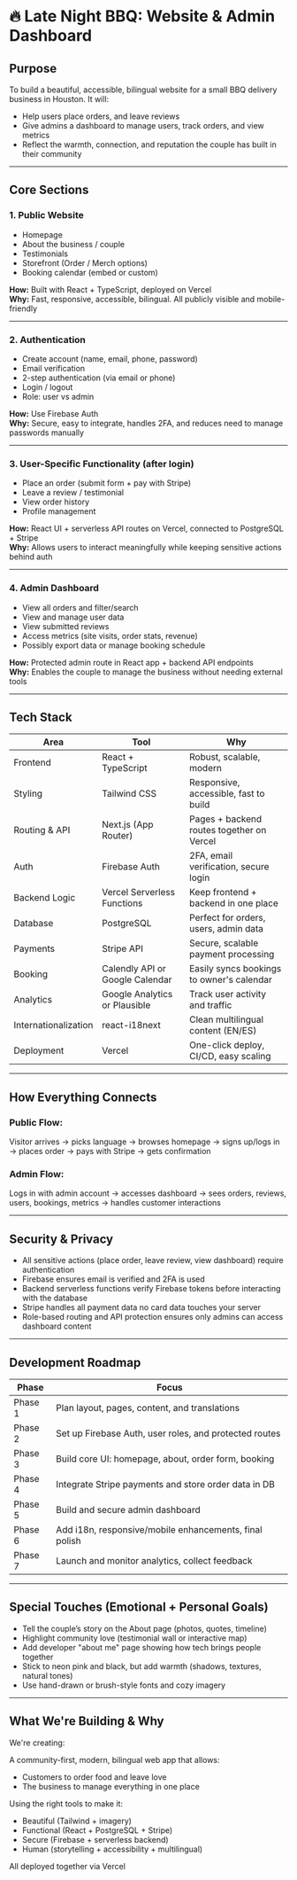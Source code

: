 # 🔥 Late Night BBQ: Website & Admin Dashboard

## Purpose

To build a beautiful, accessible, bilingual website for a small BBQ delivery business in Houston. It will:

- Help users place orders, and leave reviews
- Give admins a dashboard to manage users, track orders, and view metrics
- Reflect the warmth, connection, and reputation the couple has built in their community

---

## Core Sections

### 1. Public Website

- Homepage
- About the business / couple
- Testimonials
- Storefront (Order / Merch options)
- Booking calendar (embed or custom)

**How:** Built with React + TypeScript, deployed on Vercel  
**Why:** Fast, responsive, accessible, bilingual. All publicly visible and mobile-friendly

---

### 2. Authentication

- Create account (name, email, phone, password)
- Email verification
- 2-step authentication (via email or phone)
- Login / logout
- Role: user vs admin

**How:** Use Firebase Auth  
**Why:** Secure, easy to integrate, handles 2FA, and reduces need to manage passwords manually

---

### 3. User-Specific Functionality (after login)

- Place an order (submit form + pay with Stripe)
- Leave a review / testimonial
- View order history
- Profile management

**How:** React UI + serverless API routes on Vercel, connected to PostgreSQL + Stripe  
**Why:** Allows users to interact meaningfully while keeping sensitive actions behind auth

---

### 4. Admin Dashboard

- View all orders and filter/search
- View and manage user data
- View submitted reviews
- Access metrics (site visits, order stats, revenue)
- Possibly export data or manage booking schedule

**How:** Protected admin route in React app + backend API endpoints  
**Why:** Enables the couple to manage the business without needing external tools

---

## Tech Stack

| Area                 | Tool                            | Why                                       |
| -------------------- | ------------------------------- | ----------------------------------------- |
| Frontend             | React + TypeScript              | Robust, scalable, modern                  |
| Styling              | Tailwind CSS                    | Responsive, accessible, fast to build     |
| Routing & API        | Next.js (App Router)            | Pages + backend routes together on Vercel |
| Auth                 | Firebase Auth                   | 2FA, email verification, secure login     |
| Backend Logic        | Vercel Serverless Functions     | Keep frontend + backend in one place      |
| Database             | PostgreSQL                      | Perfect for orders, users, admin data     |
| Payments             | Stripe API                      | Secure, scalable payment processing       |
| Booking              | Calendly API or Google Calendar | Easily syncs bookings to owner's calendar |
| Analytics            | Google Analytics or Plausible   | Track user activity and traffic           |
| Internationalization | react-i18next                   | Clean multilingual content (EN/ES)        |
| Deployment           | Vercel                          | One-click deploy, CI/CD, easy scaling     |

---

## How Everything Connects

### Public Flow:

Visitor arrives → picks language → browses homepage → signs up/logs in → places order → pays with Stripe → gets confirmation

### Admin Flow:

Logs in with admin account → accesses dashboard → sees orders, reviews, users, bookings, metrics → handles customer interactions

---

## Security & Privacy

- All sensitive actions (place order, leave review, view dashboard) require authentication
- Firebase ensures email is verified and 2FA is used
- Backend serverless functions verify Firebase tokens before interacting with the database
- Stripe handles all payment data no card data touches your server
- Role-based routing and API protection ensures only admins can access dashboard content

---

## Development Roadmap

| Phase   | Focus                                                  |
| ------- | ------------------------------------------------------ |
| Phase 1 | Plan layout, pages, content, and translations          |
| Phase 2 | Set up Firebase Auth, user roles, and protected routes |
| Phase 3 | Build core UI: homepage, about, order form, booking    |
| Phase 4 | Integrate Stripe payments and store order data in DB   |
| Phase 5 | Build and secure admin dashboard                       |
| Phase 6 | Add i18n, responsive/mobile enhancements, final polish |
| Phase 7 | Launch and monitor analytics, collect feedback         |

---

## Special Touches (Emotional + Personal Goals)

- Tell the couple’s story on the About page (photos, quotes, timeline)
- Highlight community love (testimonial wall or interactive map)
- Add developer "about me" page showing how tech brings people together
- Stick to neon pink and black, but add warmth (shadows, textures, natural tones)
- Use hand-drawn or brush-style fonts and cozy imagery

---

## What We're Building & Why

We're creating:

A community-first, modern, bilingual web app that allows:

- Customers to order food and leave love
- The business to manage everything in one place

Using the right tools to make it:

- Beautiful (Tailwind + imagery)
- Functional (React + PostgreSQL + Stripe)
- Secure (Firebase + serverless backend)
- Human (storytelling + accessibility + multilingual)

All deployed together via Vercel
